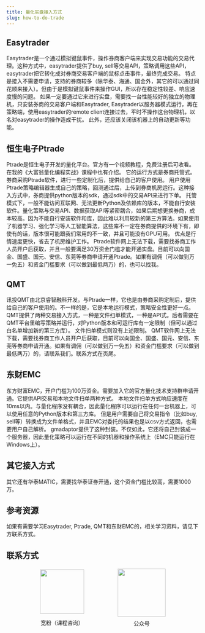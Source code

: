 ```yaml
---
title: 量化实盘接入方式
slug: how-to-do-trade
---
```

## Easytrader
Easytrader是一个通过模拟键鼠事件，操作券商客户端来实现交易功能的交易代理。这种方式中，easytrader提供了buy, sell等交易API，策略调用这些API，easytrader把它转化成对券商交易客户端的鼠标点击事件，最终完成交易。
特点是接入不需要申请，支持的券商较多（除华泰、海通、国金外，其它的可以通过同花顺来接入）。但由于是模拟键鼠事件来操作GUI，所以存在稳定性较差、响应速度慢的问题。
如果一定要通过它来进行实盘，需要找一台性能较好的独立的物理机，只安装券商的交易客户端和Easytrader, Easytrader以服务器模式运行，再在策略端，使用easytrader的remote client连接过去，平时不操作这台物理机，以名对easytrader的操作造成干扰。
此外，还应该关闭该机器上的自动更新等功能。
## 恒生电子Ptrade
Ptrade是恒生电子开发的量化平台。官方有一个视频教程，免费注册后可收看。在我的《大富翁量化编程实战》课程中也有介绍。
它的运行方式是券商托管式。券商采购Ptrade软件，进行一些定制化后，提供给自己的客户使用。
用户使用Ptrade策略编辑器生成自己的策略，回测通过后，上传到券商机房运行。这种接入方式中，券商提供python版本的sdk，通过sdk中的交易API来进行下单。
托管模式下，一般不能访问互联网、无法更新Python及依赖库的版本，不能自行安装软件。量化策略与交易API、数据获取API等紧密耦合，如果后期想更换券商，成本较高。因为不能自行安装软件和库，因此难以利用较新的第三方算法。如果使用了机器学习、强化学习等人工智能算法，这些库不一定在券商提供的环境下有，即使有的话，版本很可能跟我们常用的不一致，并且可能没有GPU可用。
优点是行情速度更快，省去了机房维护工作。
Ptrade软件网上无法下载，需要找券商工作人员开户后获取，并且一般要满足30万资金门槛才能开通实盘。目前可以向国金、国盛、国元、安信、东莞等券商申请开通Ptrade。如果有调佣（可以做到万一免五）和资金门槛要求（可以做到最低两万）的，也可以找我。
## QMT
讯投QMT由北京睿智融科开发。与Ptrade一样，它也是由券商采购定制后，提供给自己的客户使用的。不一样的是，它是本地运行模式，策略安全性更好一点。
QMT提供了两种交易接入方式，一种是文件扫单模式，一种是API式。后者需要在QMT平台里编写策略并运行，对Python版本和可运行库有一定限制（但可以通过白名单增加新的第三方库）。
文件扫单模式则没有上述限制。
QMT软件网上无法下载，需要找券商工作人员开户后获取，目前可以向国金、国盛、国元、安信、东莞等券商申请开通。如果有调佣（可以做到万一免五）和资金门槛要求（可以做到最低两万）的，请联系我们。联系方式在页尾。

## 东财EMC
东方财富EMC，开户门槛为100万资金。需要加入它的官方量化技术支持群申请开通。它提供API交易和本地文件扫单两种方式。
本地文件扫单方式响应速度在10ms以内。与量化程序没有耦合，因此量化程序可以运行在任何一台机器上，可以使用任意的Python版本和第三方库。
但是用户需要自己将交易指令（比如buy, sell等）转换成为文件单格式，并且EMC对委托的结果也是以csv方式返回，也需要用户自己解析。
gmadaptor提供了这种封装。不仅如此，它还将自己封装成一个服务器，因此量化策略可以运行在不同的机器和操作系统上（EMC只能运行在Windows上）。
## 其它接入方式
其它还有华泰MATIC，需要找华泰证券开通，这个资金门槛比较高，需要1000万。
## 参考资源
如果有需要学习Easytrader, Ptrade, QMT和东财EMC的，相关学习资料，请见下方联系方式。

## 联系方式
<div style="display:flex;justify-content:space-evenly;align-items:center;height:160px;">
<div style="display:flex;flex-flow:column;align-items:center;height:100%;justify-content:space-around">
    <img src="https://images.jieyu.ai/images/hot/quantfans.png?2" style="height:115px">
    <div>宽粉（课程咨询）</div>
</div>
<div style="display:flex;flex-flow:column;align-items:center;height:100%;justify-content:space-around">
    <img src="https://images.jieyu.ai/images/hot/gzh_258.jpg?2" style="height:125px">
    <div>公众号</div>
</div>
</div>
